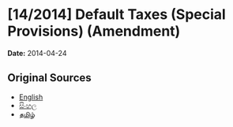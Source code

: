 # [14/2014] Default Taxes (Special Provisions) (Amendment)

**Date:** 2014-04-24

## Original Sources

- [English](https://documents.gov.lk/view/acts/2014/4/14-2014_E.pdf)
- [සිංහල](https://documents.gov.lk/view/acts/2014/4/14-2014_S.pdf)
- [தமிழ்](https://documents.gov.lk/view/acts/2014/4/14-2014_T.pdf)
